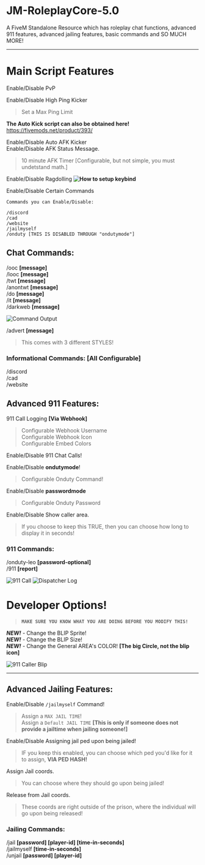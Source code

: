 # JM-RoleplayCore-5.0
A FiveM Standalone Resource which has roleplay chat functions, advanced 911 features, advanced jailing features,  basic commands and SO MUCH MORE!

---

# Main Script Features

Enable/Disable PvP <br>

Enable/Disable High Ping Kicker <br>
> Set a Max Ping Limit 

**The Auto Kick script can also be obtained here!**
https://fivemods.net/product/393/

Enable/Disable Auto AFK Kicker <br>
Enable/Disable AFK Status Message. <br>
> 10 minute AFK Timer [Configurable, but not simple, you must undetstand math.] <br>


Enable/Disable Ragdolling **![How to setup keybind](https://cdn.discordapp.com/attachments/832641794972844062/1059534490185252914/ca2f760cf90843bd263bb3ea2dc099ec.png)** <br>


Enable/Disable Certain Commands
```
Commands you can Enable/Disable:

/discord
/cad
/website
/jailmyself
/onduty [THIS IS DISABLED THROUGH "ondutymode"]
```

## Chat Commands:
/ooc **[message]** <br>
/looc **[message]** <br>
/twt **[message]** <br>
/anontwt **[message]** <br>
/do **[message]** <br>
/it **[message]** <br>
/darkweb **[message]** <br>

![Command Output](https://cdn.discordapp.com/attachments/1026885796210413678/1059546266486444133/RoleplayCore-Revamp.png)


/advert **[message]**
> This comes with 3 different STYLES!

### Informational Commands: [All Configurable]
/discord <br>
/cad <br>
/website <br>

## Advanced 911 Features:
911 Call Logging **[Via Webhook]**
> Configurable Webhook Username <br>
> Configurable Webhook Icon <br>
> Configurable Embed Colors 

Enable/Disable 911 Chat Calls!

Enable/Disable **ondutymode**!
> Configurable Onduty Command!

Enable/Disable **passwordmode**
> Configurable Onduty Password

Enable/Disable Show caller area.
> If you choose to keep this TRUE, then you can choose how long to display it in seconds!

### 911 Commands:
/onduty-leo **[password-optional]** <br>
/911 **[report]** <br>

![911 Call](https://cdn.discordapp.com/attachments/1026885796210413678/1059614941100908605/505dd680edbe5791e8e50da9ea6b81c7.png)
![Dispatcher Log](https://cdn.discordapp.com/attachments/1026885796210413678/1059613274582302771/911-log.png)

# Developer Options!
> **`MAKE SURE YOU KNOW WHAT YOU ARE DOING BEFORE YOU MODIFY THIS!`** <br>

***NEW!*** - Change the BLIP Sprite! <br>
***NEW!*** - Change the BLIP Size! <br>
***NEW!*** - Change the General AREA's COLOR! **[The big Circle, not the blip icon]** 

![911 Caller Blip]([https://gyazo.com/255b792e47555cb9529e202eb9ed5310](https://cdn.discordapp.com/attachments/1026885796210413678/1059617254209224855/255b792e47555cb9529e202eb9ed5310.mp4))

--- 
## Advanced Jailing Features:
Enable/Disable `/jailmyself` Command!

> Assign a `MAX JAIL TIME`! <br>
> Assign a `Default JAIL TIME` **[This is only if someone does not provide a jailtime when jailing someone!]** <br>

Enable/Disable Assigning jail ped upon being jailed!
> IF you keep this enabled, you can choose which ped you'd like for it to assign, **VIA PED HASH!**

Assign Jail coords.
> You can choose where they should go upon being jailed!

Release from Jail coords.
> These coords are right outside of the prison, where the individual will go upon being released!

### Jailing Commands:
/jail **[password] [player-id] [time-in-seconds]** <br>
/jailmyself **[time-in-seconds]** <br>
/unjail **[password] [player-id]**


